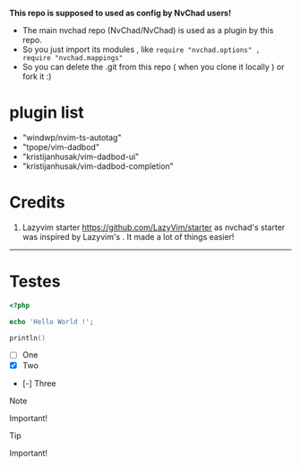 **This repo is supposed to used as config by NvChad users!**

- The main nvchad repo (NvChad/NvChad) is used as a plugin by this repo.
- So you just import its modules , like `require "nvchad.options" , require "nvchad.mappings"`
- So you can delete the .git from this repo ( when you clone it locally ) or fork it :)

# plugin list

- "windwp/nvim-ts-autotag"
- "tpope/vim-dadbod"
- "kristijanhusak/vim-dadbod-ui"
- "kristijanhusak/vim-dadbod-completion"

# Credits

1) Lazyvim starter https://github.com/LazyVim/starter as nvchad's starter was inspired by Lazyvim's . It made a lot of things easier!

---

# Testes

```php
<?php

echo 'Hello World !';
```

```lua
println()
```

- [ ] One
- [x] Two
- [-] Three


> [!NOTE]
Important!

> [!TIP]
Important!


